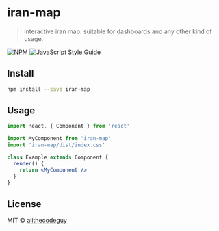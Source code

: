 # iran-map

> interactive iran map. suitable for dashboards and any other kind of usage.

[![NPM](https://img.shields.io/npm/v/iran-map.svg)](https://www.npmjs.com/package/iran-map) [![JavaScript Style Guide](https://img.shields.io/badge/code_style-standard-brightgreen.svg)](https://standardjs.com)

## Install

```bash
npm install --save iran-map
```

## Usage

```jsx
import React, { Component } from 'react'

import MyComponent from 'iran-map'
import 'iran-map/dist/index.css'

class Example extends Component {
  render() {
    return <MyComponent />
  }
}
```

## License

MIT © [alithecodeguy](https://github.com/alithecodeguy)
